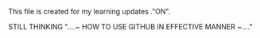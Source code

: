 This file is created for my learning updates ."ON".

 STILL THINKING "....~ HOW TO USE GITHUB IN EFFECTIVE MANNER ~...."
